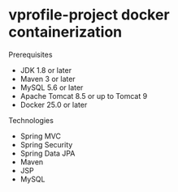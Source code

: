 # vprofile-project docker containerization

Prerequisites

* JDK 1.8 or later
* Maven 3 or later
* MySQL 5.6 or later
* Apache Tomcat 8.5 or up to Tomcat 9
* Docker 25.0 or later

Technologies

* Spring MVC
* Spring Security
* Spring Data JPA
* Maven
* JSP
* MySQL
